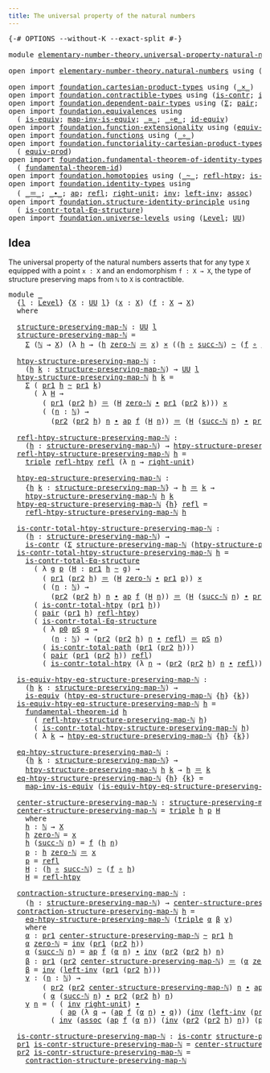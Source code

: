 ```yaml
---
title: The universal property of the natural numbers
---
```


<pre class="Agda"><a id="71" class="Symbol">{-#</a> <a id="75" class="Keyword">OPTIONS</a> <a id="83" class="Pragma">--without-K</a> <a id="95" class="Pragma">--exact-split</a> <a id="109" class="Symbol">#-}</a>

<a id="114" class="Keyword">module</a> <a id="121" href="elementary-number-theory.universal-property-natural-numbers.html" class="Module">elementary-number-theory.universal-property-natural-numbers</a> <a id="181" class="Keyword">where</a>

<a id="188" class="Keyword">open</a> <a id="193" class="Keyword">import</a> <a id="200" href="elementary-number-theory.natural-numbers.html" class="Module">elementary-number-theory.natural-numbers</a> <a id="241" class="Keyword">using</a> <a id="247" class="Symbol">(</a><a id="248" href="elementary-number-theory.natural-numbers.html#1530" class="Datatype">ℕ</a><a id="249" class="Symbol">;</a> <a id="251" href="elementary-number-theory.natural-numbers.html#1551" class="InductiveConstructor">zero-ℕ</a><a id="257" class="Symbol">;</a> <a id="259" href="elementary-number-theory.natural-numbers.html#1564" class="InductiveConstructor">succ-ℕ</a><a id="265" class="Symbol">)</a>

<a id="268" class="Keyword">open</a> <a id="273" class="Keyword">import</a> <a id="280" href="foundation.cartesian-product-types.html" class="Module">foundation.cartesian-product-types</a> <a id="315" class="Keyword">using</a> <a id="321" class="Symbol">(</a><a id="322" href="foundation-core.cartesian-product-types.html#590" class="Function Operator">_×_</a><a id="325" class="Symbol">)</a>
<a id="327" class="Keyword">open</a> <a id="332" class="Keyword">import</a> <a id="339" href="foundation.contractible-types.html" class="Module">foundation.contractible-types</a> <a id="369" class="Keyword">using</a> <a id="375" class="Symbol">(</a><a id="376" href="foundation-core.contractible-types.html#1006" class="Function">is-contr</a><a id="384" class="Symbol">;</a> <a id="386" href="foundation-core.contractible-types.html#2046" class="Function">is-contr-total-path</a><a id="405" class="Symbol">)</a>
<a id="407" class="Keyword">open</a> <a id="412" class="Keyword">import</a> <a id="419" href="foundation.dependent-pair-types.html" class="Module">foundation.dependent-pair-types</a> <a id="451" class="Keyword">using</a> <a id="457" class="Symbol">(</a><a id="458" href="foundation-core.dependent-pair-types.html#515" class="Record">Σ</a><a id="459" class="Symbol">;</a> <a id="461" href="foundation-core.dependent-pair-types.html#588" class="InductiveConstructor">pair</a><a id="465" class="Symbol">;</a> <a id="467" href="foundation-core.dependent-pair-types.html#605" class="Field">pr1</a><a id="470" class="Symbol">;</a> <a id="472" href="foundation-core.dependent-pair-types.html#617" class="Field">pr2</a><a id="475" class="Symbol">;</a> <a id="477" href="foundation-core.dependent-pair-types.html#1077" class="Function">triple</a><a id="483" class="Symbol">)</a>
<a id="485" class="Keyword">open</a> <a id="490" class="Keyword">import</a> <a id="497" href="foundation.equivalences.html" class="Module">foundation.equivalences</a> <a id="521" class="Keyword">using</a>
  <a id="529" class="Symbol">(</a> <a id="531" href="foundation-core.equivalences.html#1556" class="Function">is-equiv</a><a id="539" class="Symbol">;</a> <a id="541" href="foundation-core.equivalences.html#4187" class="Function">map-inv-is-equiv</a><a id="557" class="Symbol">;</a> <a id="559" href="foundation-core.equivalences.html#1621" class="Function Operator">_≃_</a><a id="562" class="Symbol">;</a> <a id="564" href="foundation-core.equivalences.html#7869" class="Function Operator">_∘e_</a><a id="568" class="Symbol">;</a> <a id="570" href="foundation-core.equivalences.html#2494" class="Function">id-equiv</a><a id="578" class="Symbol">)</a>
<a id="580" class="Keyword">open</a> <a id="585" class="Keyword">import</a> <a id="592" href="foundation.function-extensionality.html" class="Module">foundation.function-extensionality</a> <a id="627" class="Keyword">using</a> <a id="633" class="Symbol">(</a><a id="634" href="foundation-core.function-extensionality.html#1301" class="Function">equiv-funext</a><a id="646" class="Symbol">)</a>
<a id="648" class="Keyword">open</a> <a id="653" class="Keyword">import</a> <a id="660" href="foundation.functions.html" class="Module">foundation.functions</a> <a id="681" class="Keyword">using</a> <a id="687" class="Symbol">(</a><a id="688" href="foundation-core.functions.html#420" class="Function Operator">_∘_</a><a id="691" class="Symbol">)</a>
<a id="693" class="Keyword">open</a> <a id="698" class="Keyword">import</a> <a id="705" href="foundation.functoriality-cartesian-product-types.html" class="Module">foundation.functoriality-cartesian-product-types</a> <a id="754" class="Keyword">using</a>
  <a id="762" class="Symbol">(</a> <a id="764" href="foundation.functoriality-cartesian-product-types.html#3179" class="Function">equiv-prod</a><a id="774" class="Symbol">)</a>
<a id="776" class="Keyword">open</a> <a id="781" class="Keyword">import</a> <a id="788" href="foundation.fundamental-theorem-of-identity-types.html" class="Module">foundation.fundamental-theorem-of-identity-types</a> <a id="837" class="Keyword">using</a>
  <a id="845" class="Symbol">(</a> <a id="847" href="foundation-core.fundamental-theorem-of-identity-types.html#1904" class="Function">fundamental-theorem-id</a><a id="869" class="Symbol">)</a>
<a id="871" class="Keyword">open</a> <a id="876" class="Keyword">import</a> <a id="883" href="foundation.homotopies.html" class="Module">foundation.homotopies</a> <a id="905" class="Keyword">using</a> <a id="911" class="Symbol">(</a><a id="912" href="foundation-core.homotopies.html#627" class="Function Operator">_~_</a><a id="915" class="Symbol">;</a> <a id="917" href="foundation-core.homotopies.html#741" class="Function">refl-htpy</a><a id="926" class="Symbol">;</a> <a id="928" href="foundation.homotopies.html#3155" class="Function">is-contr-total-htpy</a><a id="947" class="Symbol">)</a>
<a id="949" class="Keyword">open</a> <a id="954" class="Keyword">import</a> <a id="961" href="foundation.identity-types.html" class="Module">foundation.identity-types</a> <a id="987" class="Keyword">using</a>
  <a id="995" class="Symbol">(</a> <a id="997" href="foundation-core.identity-types.html#1865" class="Function Operator">_＝_</a><a id="1000" class="Symbol">;</a> <a id="1002" href="foundation-core.identity-types.html#2425" class="Function Operator">_∙_</a><a id="1005" class="Symbol">;</a> <a id="1007" href="foundation-core.identity-types.html#4003" class="Function">ap</a><a id="1009" class="Symbol">;</a> <a id="1011" href="foundation-core.identity-types.html#1820" class="InductiveConstructor">refl</a><a id="1015" class="Symbol">;</a> <a id="1017" href="foundation-core.identity-types.html#3074" class="Function">right-unit</a><a id="1027" class="Symbol">;</a> <a id="1029" href="foundation-core.identity-types.html#2729" class="Function">inv</a><a id="1032" class="Symbol">;</a> <a id="1034" href="foundation-core.identity-types.html#3162" class="Function">left-inv</a><a id="1042" class="Symbol">;</a> <a id="1044" href="foundation-core.identity-types.html#2874" class="Function">assoc</a><a id="1049" class="Symbol">)</a>
<a id="1051" class="Keyword">open</a> <a id="1056" class="Keyword">import</a> <a id="1063" href="foundation.structure-identity-principle.html" class="Module">foundation.structure-identity-principle</a> <a id="1103" class="Keyword">using</a>
  <a id="1111" class="Symbol">(</a> <a id="1113" href="foundation.structure-identity-principle.html#1355" class="Function">is-contr-total-Eq-structure</a><a id="1140" class="Symbol">)</a>
<a id="1142" class="Keyword">open</a> <a id="1147" class="Keyword">import</a> <a id="1154" href="foundation.universe-levels.html" class="Module">foundation.universe-levels</a> <a id="1181" class="Keyword">using</a> <a id="1187" class="Symbol">(</a><a id="1188" href="Agda.Primitive.html#597" class="Postulate">Level</a><a id="1193" class="Symbol">;</a> <a id="1195" href="foundation-core.universe-levels.html#235" class="Primitive">UU</a><a id="1197" class="Symbol">)</a>
</pre>
## Idea

The universal property of the natural numbers asserts that for any type `X` equipped with a point `x : X` and an endomorphism `f : X → X`, the type of structure preserving maps from `ℕ` to `X` is contractible.

<pre class="Agda"><a id="1432" class="Keyword">module</a> <a id="1439" href="elementary-number-theory.universal-property-natural-numbers.html#1439" class="Module">_</a>
  <a id="1443" class="Symbol">{</a><a id="1444" href="elementary-number-theory.universal-property-natural-numbers.html#1444" class="Bound">l</a> <a id="1446" class="Symbol">:</a> <a id="1448" href="Agda.Primitive.html#597" class="Postulate">Level</a><a id="1453" class="Symbol">}</a> <a id="1455" class="Symbol">{</a><a id="1456" href="elementary-number-theory.universal-property-natural-numbers.html#1456" class="Bound">X</a> <a id="1458" class="Symbol">:</a> <a id="1460" href="foundation-core.universe-levels.html#235" class="Primitive">UU</a> <a id="1463" href="elementary-number-theory.universal-property-natural-numbers.html#1444" class="Bound">l</a><a id="1464" class="Symbol">}</a> <a id="1466" class="Symbol">(</a><a id="1467" href="elementary-number-theory.universal-property-natural-numbers.html#1467" class="Bound">x</a> <a id="1469" class="Symbol">:</a> <a id="1471" href="elementary-number-theory.universal-property-natural-numbers.html#1456" class="Bound">X</a><a id="1472" class="Symbol">)</a> <a id="1474" class="Symbol">(</a><a id="1475" href="elementary-number-theory.universal-property-natural-numbers.html#1475" class="Bound">f</a> <a id="1477" class="Symbol">:</a> <a id="1479" href="elementary-number-theory.universal-property-natural-numbers.html#1456" class="Bound">X</a> <a id="1481" class="Symbol">→</a> <a id="1483" href="elementary-number-theory.universal-property-natural-numbers.html#1456" class="Bound">X</a><a id="1484" class="Symbol">)</a>
  <a id="1488" class="Keyword">where</a>

  <a id="1497" href="elementary-number-theory.universal-property-natural-numbers.html#1497" class="Function">structure-preserving-map-ℕ</a> <a id="1524" class="Symbol">:</a> <a id="1526" href="foundation-core.universe-levels.html#235" class="Primitive">UU</a> <a id="1529" href="elementary-number-theory.universal-property-natural-numbers.html#1444" class="Bound">l</a>
  <a id="1533" href="elementary-number-theory.universal-property-natural-numbers.html#1497" class="Function">structure-preserving-map-ℕ</a> <a id="1560" class="Symbol">=</a>
    <a id="1566" href="foundation-core.dependent-pair-types.html#515" class="Record">Σ</a> <a id="1568" class="Symbol">(</a><a id="1569" href="elementary-number-theory.natural-numbers.html#1530" class="Datatype">ℕ</a> <a id="1571" class="Symbol">→</a> <a id="1573" href="elementary-number-theory.universal-property-natural-numbers.html#1456" class="Bound">X</a><a id="1574" class="Symbol">)</a> <a id="1576" class="Symbol">(λ</a> <a id="1579" href="elementary-number-theory.universal-property-natural-numbers.html#1579" class="Bound">h</a> <a id="1581" class="Symbol">→</a> <a id="1583" class="Symbol">(</a><a id="1584" href="elementary-number-theory.universal-property-natural-numbers.html#1579" class="Bound">h</a> <a id="1586" href="elementary-number-theory.natural-numbers.html#1551" class="InductiveConstructor">zero-ℕ</a> <a id="1593" href="foundation-core.identity-types.html#1865" class="Function Operator">＝</a> <a id="1595" href="elementary-number-theory.universal-property-natural-numbers.html#1467" class="Bound">x</a><a id="1596" class="Symbol">)</a> <a id="1598" href="foundation-core.cartesian-product-types.html#590" class="Function Operator">×</a> <a id="1600" class="Symbol">((</a><a id="1602" href="elementary-number-theory.universal-property-natural-numbers.html#1579" class="Bound">h</a> <a id="1604" href="foundation-core.functions.html#420" class="Function Operator">∘</a> <a id="1606" href="elementary-number-theory.natural-numbers.html#1564" class="InductiveConstructor">succ-ℕ</a><a id="1612" class="Symbol">)</a> <a id="1614" href="foundation-core.homotopies.html#627" class="Function Operator">~</a> <a id="1616" class="Symbol">(</a><a id="1617" href="elementary-number-theory.universal-property-natural-numbers.html#1475" class="Bound">f</a> <a id="1619" href="foundation-core.functions.html#420" class="Function Operator">∘</a> <a id="1621" href="elementary-number-theory.universal-property-natural-numbers.html#1579" class="Bound">h</a><a id="1622" class="Symbol">)))</a>

  <a id="1629" href="elementary-number-theory.universal-property-natural-numbers.html#1629" class="Function">htpy-structure-preserving-map-ℕ</a> <a id="1661" class="Symbol">:</a>
    <a id="1667" class="Symbol">(</a><a id="1668" href="elementary-number-theory.universal-property-natural-numbers.html#1668" class="Bound">h</a> <a id="1670" href="elementary-number-theory.universal-property-natural-numbers.html#1670" class="Bound">k</a> <a id="1672" class="Symbol">:</a> <a id="1674" href="elementary-number-theory.universal-property-natural-numbers.html#1497" class="Function">structure-preserving-map-ℕ</a><a id="1700" class="Symbol">)</a> <a id="1702" class="Symbol">→</a> <a id="1704" href="foundation-core.universe-levels.html#235" class="Primitive">UU</a> <a id="1707" href="elementary-number-theory.universal-property-natural-numbers.html#1444" class="Bound">l</a>
  <a id="1711" href="elementary-number-theory.universal-property-natural-numbers.html#1629" class="Function">htpy-structure-preserving-map-ℕ</a> <a id="1743" href="elementary-number-theory.universal-property-natural-numbers.html#1743" class="Bound">h</a> <a id="1745" href="elementary-number-theory.universal-property-natural-numbers.html#1745" class="Bound">k</a> <a id="1747" class="Symbol">=</a>
    <a id="1753" href="foundation-core.dependent-pair-types.html#515" class="Record">Σ</a> <a id="1755" class="Symbol">(</a> <a id="1757" href="foundation-core.dependent-pair-types.html#605" class="Field">pr1</a> <a id="1761" href="elementary-number-theory.universal-property-natural-numbers.html#1743" class="Bound">h</a> <a id="1763" href="foundation-core.homotopies.html#627" class="Function Operator">~</a> <a id="1765" href="foundation-core.dependent-pair-types.html#605" class="Field">pr1</a> <a id="1769" href="elementary-number-theory.universal-property-natural-numbers.html#1745" class="Bound">k</a><a id="1770" class="Symbol">)</a>
      <a id="1778" class="Symbol">(</a> <a id="1780" class="Symbol">λ</a> <a id="1782" href="elementary-number-theory.universal-property-natural-numbers.html#1782" class="Bound">H</a> <a id="1784" class="Symbol">→</a>
        <a id="1794" class="Symbol">(</a> <a id="1796" href="foundation-core.dependent-pair-types.html#605" class="Field">pr1</a> <a id="1800" class="Symbol">(</a><a id="1801" href="foundation-core.dependent-pair-types.html#617" class="Field">pr2</a> <a id="1805" href="elementary-number-theory.universal-property-natural-numbers.html#1743" class="Bound">h</a><a id="1806" class="Symbol">)</a> <a id="1808" href="foundation-core.identity-types.html#1865" class="Function Operator">＝</a> <a id="1810" class="Symbol">(</a><a id="1811" href="elementary-number-theory.universal-property-natural-numbers.html#1782" class="Bound">H</a> <a id="1813" href="elementary-number-theory.natural-numbers.html#1551" class="InductiveConstructor">zero-ℕ</a> <a id="1820" href="foundation-core.identity-types.html#2425" class="Function Operator">∙</a> <a id="1822" href="foundation-core.dependent-pair-types.html#605" class="Field">pr1</a> <a id="1826" class="Symbol">(</a><a id="1827" href="foundation-core.dependent-pair-types.html#617" class="Field">pr2</a> <a id="1831" href="elementary-number-theory.universal-property-natural-numbers.html#1745" class="Bound">k</a><a id="1832" class="Symbol">)))</a> <a id="1836" href="foundation-core.cartesian-product-types.html#590" class="Function Operator">×</a>
        <a id="1846" class="Symbol">(</a> <a id="1848" class="Symbol">(</a><a id="1849" href="elementary-number-theory.universal-property-natural-numbers.html#1849" class="Bound">n</a> <a id="1851" class="Symbol">:</a> <a id="1853" href="elementary-number-theory.natural-numbers.html#1530" class="Datatype">ℕ</a><a id="1854" class="Symbol">)</a> <a id="1856" class="Symbol">→</a>
          <a id="1868" class="Symbol">(</a><a id="1869" href="foundation-core.dependent-pair-types.html#617" class="Field">pr2</a> <a id="1873" class="Symbol">(</a><a id="1874" href="foundation-core.dependent-pair-types.html#617" class="Field">pr2</a> <a id="1878" href="elementary-number-theory.universal-property-natural-numbers.html#1743" class="Bound">h</a><a id="1879" class="Symbol">)</a> <a id="1881" href="elementary-number-theory.universal-property-natural-numbers.html#1849" class="Bound">n</a> <a id="1883" href="foundation-core.identity-types.html#2425" class="Function Operator">∙</a> <a id="1885" href="foundation-core.identity-types.html#4003" class="Function">ap</a> <a id="1888" href="elementary-number-theory.universal-property-natural-numbers.html#1475" class="Bound">f</a> <a id="1890" class="Symbol">(</a><a id="1891" href="elementary-number-theory.universal-property-natural-numbers.html#1782" class="Bound">H</a> <a id="1893" href="elementary-number-theory.universal-property-natural-numbers.html#1849" class="Bound">n</a><a id="1894" class="Symbol">))</a> <a id="1897" href="foundation-core.identity-types.html#1865" class="Function Operator">＝</a> <a id="1899" class="Symbol">(</a><a id="1900" href="elementary-number-theory.universal-property-natural-numbers.html#1782" class="Bound">H</a> <a id="1902" class="Symbol">(</a><a id="1903" href="elementary-number-theory.natural-numbers.html#1564" class="InductiveConstructor">succ-ℕ</a> <a id="1910" href="elementary-number-theory.universal-property-natural-numbers.html#1849" class="Bound">n</a><a id="1911" class="Symbol">)</a> <a id="1913" href="foundation-core.identity-types.html#2425" class="Function Operator">∙</a> <a id="1915" href="foundation-core.dependent-pair-types.html#617" class="Field">pr2</a> <a id="1919" class="Symbol">(</a><a id="1920" href="foundation-core.dependent-pair-types.html#617" class="Field">pr2</a> <a id="1924" href="elementary-number-theory.universal-property-natural-numbers.html#1745" class="Bound">k</a><a id="1925" class="Symbol">)</a> <a id="1927" href="elementary-number-theory.universal-property-natural-numbers.html#1849" class="Bound">n</a><a id="1928" class="Symbol">)))</a>

  <a id="1935" href="elementary-number-theory.universal-property-natural-numbers.html#1935" class="Function">refl-htpy-structure-preserving-map-ℕ</a> <a id="1972" class="Symbol">:</a>
    <a id="1978" class="Symbol">(</a><a id="1979" href="elementary-number-theory.universal-property-natural-numbers.html#1979" class="Bound">h</a> <a id="1981" class="Symbol">:</a> <a id="1983" href="elementary-number-theory.universal-property-natural-numbers.html#1497" class="Function">structure-preserving-map-ℕ</a><a id="2009" class="Symbol">)</a> <a id="2011" class="Symbol">→</a> <a id="2013" href="elementary-number-theory.universal-property-natural-numbers.html#1629" class="Function">htpy-structure-preserving-map-ℕ</a> <a id="2045" href="elementary-number-theory.universal-property-natural-numbers.html#1979" class="Bound">h</a> <a id="2047" href="elementary-number-theory.universal-property-natural-numbers.html#1979" class="Bound">h</a>
  <a id="2051" href="elementary-number-theory.universal-property-natural-numbers.html#1935" class="Function">refl-htpy-structure-preserving-map-ℕ</a> <a id="2088" href="elementary-number-theory.universal-property-natural-numbers.html#2088" class="Bound">h</a> <a id="2090" class="Symbol">=</a>
    <a id="2096" href="foundation-core.dependent-pair-types.html#1077" class="Function">triple</a> <a id="2103" href="foundation-core.homotopies.html#741" class="Function">refl-htpy</a> <a id="2113" href="foundation-core.identity-types.html#1820" class="InductiveConstructor">refl</a> <a id="2118" class="Symbol">(λ</a> <a id="2121" href="elementary-number-theory.universal-property-natural-numbers.html#2121" class="Bound">n</a> <a id="2123" class="Symbol">→</a> <a id="2125" href="foundation-core.identity-types.html#3074" class="Function">right-unit</a><a id="2135" class="Symbol">)</a>

  <a id="2140" href="elementary-number-theory.universal-property-natural-numbers.html#2140" class="Function">htpy-eq-structure-preserving-map-ℕ</a> <a id="2175" class="Symbol">:</a>
    <a id="2181" class="Symbol">{</a><a id="2182" href="elementary-number-theory.universal-property-natural-numbers.html#2182" class="Bound">h</a> <a id="2184" href="elementary-number-theory.universal-property-natural-numbers.html#2184" class="Bound">k</a> <a id="2186" class="Symbol">:</a> <a id="2188" href="elementary-number-theory.universal-property-natural-numbers.html#1497" class="Function">structure-preserving-map-ℕ</a><a id="2214" class="Symbol">}</a> <a id="2216" class="Symbol">→</a> <a id="2218" href="elementary-number-theory.universal-property-natural-numbers.html#2182" class="Bound">h</a> <a id="2220" href="foundation-core.identity-types.html#1865" class="Function Operator">＝</a> <a id="2222" href="elementary-number-theory.universal-property-natural-numbers.html#2184" class="Bound">k</a> <a id="2224" class="Symbol">→</a>
    <a id="2230" href="elementary-number-theory.universal-property-natural-numbers.html#1629" class="Function">htpy-structure-preserving-map-ℕ</a> <a id="2262" href="elementary-number-theory.universal-property-natural-numbers.html#2182" class="Bound">h</a> <a id="2264" href="elementary-number-theory.universal-property-natural-numbers.html#2184" class="Bound">k</a>
  <a id="2268" href="elementary-number-theory.universal-property-natural-numbers.html#2140" class="Function">htpy-eq-structure-preserving-map-ℕ</a> <a id="2303" class="Symbol">{</a><a id="2304" href="elementary-number-theory.universal-property-natural-numbers.html#2304" class="Bound">h</a><a id="2305" class="Symbol">}</a> <a id="2307" href="foundation-core.identity-types.html#1820" class="InductiveConstructor">refl</a> <a id="2312" class="Symbol">=</a>
    <a id="2318" href="elementary-number-theory.universal-property-natural-numbers.html#1935" class="Function">refl-htpy-structure-preserving-map-ℕ</a> <a id="2355" href="elementary-number-theory.universal-property-natural-numbers.html#2304" class="Bound">h</a>

  <a id="2360" href="elementary-number-theory.universal-property-natural-numbers.html#2360" class="Function">is-contr-total-htpy-structure-preserving-map-ℕ</a> <a id="2407" class="Symbol">:</a>
    <a id="2413" class="Symbol">(</a><a id="2414" href="elementary-number-theory.universal-property-natural-numbers.html#2414" class="Bound">h</a> <a id="2416" class="Symbol">:</a> <a id="2418" href="elementary-number-theory.universal-property-natural-numbers.html#1497" class="Function">structure-preserving-map-ℕ</a><a id="2444" class="Symbol">)</a> <a id="2446" class="Symbol">→</a>
    <a id="2452" href="foundation-core.contractible-types.html#1006" class="Function">is-contr</a> <a id="2461" class="Symbol">(</a><a id="2462" href="foundation-core.dependent-pair-types.html#515" class="Record">Σ</a> <a id="2464" href="elementary-number-theory.universal-property-natural-numbers.html#1497" class="Function">structure-preserving-map-ℕ</a> <a id="2491" class="Symbol">(</a><a id="2492" href="elementary-number-theory.universal-property-natural-numbers.html#1629" class="Function">htpy-structure-preserving-map-ℕ</a> <a id="2524" href="elementary-number-theory.universal-property-natural-numbers.html#2414" class="Bound">h</a><a id="2525" class="Symbol">))</a>
  <a id="2530" href="elementary-number-theory.universal-property-natural-numbers.html#2360" class="Function">is-contr-total-htpy-structure-preserving-map-ℕ</a> <a id="2577" href="elementary-number-theory.universal-property-natural-numbers.html#2577" class="Bound">h</a> <a id="2579" class="Symbol">=</a>
    <a id="2585" href="foundation.structure-identity-principle.html#1355" class="Function">is-contr-total-Eq-structure</a>
      <a id="2619" class="Symbol">(</a> <a id="2621" class="Symbol">λ</a> <a id="2623" href="elementary-number-theory.universal-property-natural-numbers.html#2623" class="Bound">g</a> <a id="2625" href="elementary-number-theory.universal-property-natural-numbers.html#2625" class="Bound">p</a> <a id="2627" class="Symbol">(</a><a id="2628" href="elementary-number-theory.universal-property-natural-numbers.html#2628" class="Bound">H</a> <a id="2630" class="Symbol">:</a> <a id="2632" href="foundation-core.dependent-pair-types.html#605" class="Field">pr1</a> <a id="2636" href="elementary-number-theory.universal-property-natural-numbers.html#2577" class="Bound">h</a> <a id="2638" href="foundation-core.homotopies.html#627" class="Function Operator">~</a> <a id="2640" href="elementary-number-theory.universal-property-natural-numbers.html#2623" class="Bound">g</a><a id="2641" class="Symbol">)</a> <a id="2643" class="Symbol">→</a>
        <a id="2653" class="Symbol">(</a> <a id="2655" href="foundation-core.dependent-pair-types.html#605" class="Field">pr1</a> <a id="2659" class="Symbol">(</a><a id="2660" href="foundation-core.dependent-pair-types.html#617" class="Field">pr2</a> <a id="2664" href="elementary-number-theory.universal-property-natural-numbers.html#2577" class="Bound">h</a><a id="2665" class="Symbol">)</a> <a id="2667" href="foundation-core.identity-types.html#1865" class="Function Operator">＝</a> <a id="2669" class="Symbol">(</a><a id="2670" href="elementary-number-theory.universal-property-natural-numbers.html#2628" class="Bound">H</a> <a id="2672" href="elementary-number-theory.natural-numbers.html#1551" class="InductiveConstructor">zero-ℕ</a> <a id="2679" href="foundation-core.identity-types.html#2425" class="Function Operator">∙</a> <a id="2681" href="foundation-core.dependent-pair-types.html#605" class="Field">pr1</a> <a id="2685" href="elementary-number-theory.universal-property-natural-numbers.html#2625" class="Bound">p</a><a id="2686" class="Symbol">))</a> <a id="2689" href="foundation-core.cartesian-product-types.html#590" class="Function Operator">×</a>
        <a id="2699" class="Symbol">(</a> <a id="2701" class="Symbol">(</a><a id="2702" href="elementary-number-theory.universal-property-natural-numbers.html#2702" class="Bound">n</a> <a id="2704" class="Symbol">:</a> <a id="2706" href="elementary-number-theory.natural-numbers.html#1530" class="Datatype">ℕ</a><a id="2707" class="Symbol">)</a> <a id="2709" class="Symbol">→</a>
          <a id="2721" class="Symbol">(</a><a id="2722" href="foundation-core.dependent-pair-types.html#617" class="Field">pr2</a> <a id="2726" class="Symbol">(</a><a id="2727" href="foundation-core.dependent-pair-types.html#617" class="Field">pr2</a> <a id="2731" href="elementary-number-theory.universal-property-natural-numbers.html#2577" class="Bound">h</a><a id="2732" class="Symbol">)</a> <a id="2734" href="elementary-number-theory.universal-property-natural-numbers.html#2702" class="Bound">n</a> <a id="2736" href="foundation-core.identity-types.html#2425" class="Function Operator">∙</a> <a id="2738" href="foundation-core.identity-types.html#4003" class="Function">ap</a> <a id="2741" href="elementary-number-theory.universal-property-natural-numbers.html#1475" class="Bound">f</a> <a id="2743" class="Symbol">(</a><a id="2744" href="elementary-number-theory.universal-property-natural-numbers.html#2628" class="Bound">H</a> <a id="2746" href="elementary-number-theory.universal-property-natural-numbers.html#2702" class="Bound">n</a><a id="2747" class="Symbol">))</a> <a id="2750" href="foundation-core.identity-types.html#1865" class="Function Operator">＝</a> <a id="2752" class="Symbol">(</a><a id="2753" href="elementary-number-theory.universal-property-natural-numbers.html#2628" class="Bound">H</a> <a id="2755" class="Symbol">(</a><a id="2756" href="elementary-number-theory.natural-numbers.html#1564" class="InductiveConstructor">succ-ℕ</a> <a id="2763" href="elementary-number-theory.universal-property-natural-numbers.html#2702" class="Bound">n</a><a id="2764" class="Symbol">)</a> <a id="2766" href="foundation-core.identity-types.html#2425" class="Function Operator">∙</a> <a id="2768" href="foundation-core.dependent-pair-types.html#617" class="Field">pr2</a> <a id="2772" href="elementary-number-theory.universal-property-natural-numbers.html#2625" class="Bound">p</a> <a id="2774" href="elementary-number-theory.universal-property-natural-numbers.html#2702" class="Bound">n</a><a id="2775" class="Symbol">)))</a>
      <a id="2785" class="Symbol">(</a> <a id="2787" href="foundation.homotopies.html#3155" class="Function">is-contr-total-htpy</a> <a id="2807" class="Symbol">(</a><a id="2808" href="foundation-core.dependent-pair-types.html#605" class="Field">pr1</a> <a id="2812" href="elementary-number-theory.universal-property-natural-numbers.html#2577" class="Bound">h</a><a id="2813" class="Symbol">))</a>
      <a id="2822" class="Symbol">(</a> <a id="2824" href="foundation-core.dependent-pair-types.html#588" class="InductiveConstructor">pair</a> <a id="2829" class="Symbol">(</a><a id="2830" href="foundation-core.dependent-pair-types.html#605" class="Field">pr1</a> <a id="2834" href="elementary-number-theory.universal-property-natural-numbers.html#2577" class="Bound">h</a><a id="2835" class="Symbol">)</a> <a id="2837" href="foundation-core.homotopies.html#741" class="Function">refl-htpy</a><a id="2846" class="Symbol">)</a>
      <a id="2854" class="Symbol">(</a> <a id="2856" href="foundation.structure-identity-principle.html#1355" class="Function">is-contr-total-Eq-structure</a>
        <a id="2892" class="Symbol">(</a> <a id="2894" class="Symbol">λ</a> <a id="2896" href="elementary-number-theory.universal-property-natural-numbers.html#2896" class="Bound">p0</a> <a id="2899" href="elementary-number-theory.universal-property-natural-numbers.html#2899" class="Bound">pS</a> <a id="2902" href="elementary-number-theory.universal-property-natural-numbers.html#2902" class="Bound">q</a> <a id="2904" class="Symbol">→</a>
          <a id="2916" class="Symbol">(</a><a id="2917" href="elementary-number-theory.universal-property-natural-numbers.html#2917" class="Bound">n</a> <a id="2919" class="Symbol">:</a> <a id="2921" href="elementary-number-theory.natural-numbers.html#1530" class="Datatype">ℕ</a><a id="2922" class="Symbol">)</a> <a id="2924" class="Symbol">→</a> <a id="2926" class="Symbol">(</a><a id="2927" href="foundation-core.dependent-pair-types.html#617" class="Field">pr2</a> <a id="2931" class="Symbol">(</a><a id="2932" href="foundation-core.dependent-pair-types.html#617" class="Field">pr2</a> <a id="2936" href="elementary-number-theory.universal-property-natural-numbers.html#2577" class="Bound">h</a><a id="2937" class="Symbol">)</a> <a id="2939" href="elementary-number-theory.universal-property-natural-numbers.html#2917" class="Bound">n</a> <a id="2941" href="foundation-core.identity-types.html#2425" class="Function Operator">∙</a> <a id="2943" href="foundation-core.identity-types.html#1820" class="InductiveConstructor">refl</a><a id="2947" class="Symbol">)</a> <a id="2949" href="foundation-core.identity-types.html#1865" class="Function Operator">＝</a> <a id="2951" href="elementary-number-theory.universal-property-natural-numbers.html#2899" class="Bound">pS</a> <a id="2954" href="elementary-number-theory.universal-property-natural-numbers.html#2917" class="Bound">n</a><a id="2955" class="Symbol">)</a>
        <a id="2965" class="Symbol">(</a> <a id="2967" href="foundation-core.contractible-types.html#2046" class="Function">is-contr-total-path</a> <a id="2987" class="Symbol">(</a><a id="2988" href="foundation-core.dependent-pair-types.html#605" class="Field">pr1</a> <a id="2992" class="Symbol">(</a><a id="2993" href="foundation-core.dependent-pair-types.html#617" class="Field">pr2</a> <a id="2997" href="elementary-number-theory.universal-property-natural-numbers.html#2577" class="Bound">h</a><a id="2998" class="Symbol">)))</a>
        <a id="3010" class="Symbol">(</a> <a id="3012" href="foundation-core.dependent-pair-types.html#588" class="InductiveConstructor">pair</a> <a id="3017" class="Symbol">(</a><a id="3018" href="foundation-core.dependent-pair-types.html#605" class="Field">pr1</a> <a id="3022" class="Symbol">(</a><a id="3023" href="foundation-core.dependent-pair-types.html#617" class="Field">pr2</a> <a id="3027" href="elementary-number-theory.universal-property-natural-numbers.html#2577" class="Bound">h</a><a id="3028" class="Symbol">))</a> <a id="3031" href="foundation-core.identity-types.html#1820" class="InductiveConstructor">refl</a><a id="3035" class="Symbol">)</a>
        <a id="3045" class="Symbol">(</a> <a id="3047" href="foundation.homotopies.html#3155" class="Function">is-contr-total-htpy</a> <a id="3067" class="Symbol">(λ</a> <a id="3070" href="elementary-number-theory.universal-property-natural-numbers.html#3070" class="Bound">n</a> <a id="3072" class="Symbol">→</a> <a id="3074" class="Symbol">(</a><a id="3075" href="foundation-core.dependent-pair-types.html#617" class="Field">pr2</a> <a id="3079" class="Symbol">(</a><a id="3080" href="foundation-core.dependent-pair-types.html#617" class="Field">pr2</a> <a id="3084" href="elementary-number-theory.universal-property-natural-numbers.html#2577" class="Bound">h</a><a id="3085" class="Symbol">)</a> <a id="3087" href="elementary-number-theory.universal-property-natural-numbers.html#3070" class="Bound">n</a> <a id="3089" href="foundation-core.identity-types.html#2425" class="Function Operator">∙</a> <a id="3091" href="foundation-core.identity-types.html#1820" class="InductiveConstructor">refl</a><a id="3095" class="Symbol">))))</a>

  <a id="3103" href="elementary-number-theory.universal-property-natural-numbers.html#3103" class="Function">is-equiv-htpy-eq-structure-preserving-map-ℕ</a> <a id="3147" class="Symbol">:</a>
    <a id="3153" class="Symbol">(</a><a id="3154" href="elementary-number-theory.universal-property-natural-numbers.html#3154" class="Bound">h</a> <a id="3156" href="elementary-number-theory.universal-property-natural-numbers.html#3156" class="Bound">k</a> <a id="3158" class="Symbol">:</a> <a id="3160" href="elementary-number-theory.universal-property-natural-numbers.html#1497" class="Function">structure-preserving-map-ℕ</a><a id="3186" class="Symbol">)</a> <a id="3188" class="Symbol">→</a>
    <a id="3194" href="foundation-core.equivalences.html#1556" class="Function">is-equiv</a> <a id="3203" class="Symbol">(</a><a id="3204" href="elementary-number-theory.universal-property-natural-numbers.html#2140" class="Function">htpy-eq-structure-preserving-map-ℕ</a> <a id="3239" class="Symbol">{</a><a id="3240" href="elementary-number-theory.universal-property-natural-numbers.html#3154" class="Bound">h</a><a id="3241" class="Symbol">}</a> <a id="3243" class="Symbol">{</a><a id="3244" href="elementary-number-theory.universal-property-natural-numbers.html#3156" class="Bound">k</a><a id="3245" class="Symbol">})</a>
  <a id="3250" href="elementary-number-theory.universal-property-natural-numbers.html#3103" class="Function">is-equiv-htpy-eq-structure-preserving-map-ℕ</a> <a id="3294" href="elementary-number-theory.universal-property-natural-numbers.html#3294" class="Bound">h</a> <a id="3296" class="Symbol">=</a>
    <a id="3302" href="foundation-core.fundamental-theorem-of-identity-types.html#1904" class="Function">fundamental-theorem-id</a> <a id="3325" href="elementary-number-theory.universal-property-natural-numbers.html#3294" class="Bound">h</a>
      <a id="3333" class="Symbol">(</a> <a id="3335" href="elementary-number-theory.universal-property-natural-numbers.html#1935" class="Function">refl-htpy-structure-preserving-map-ℕ</a> <a id="3372" href="elementary-number-theory.universal-property-natural-numbers.html#3294" class="Bound">h</a><a id="3373" class="Symbol">)</a>
      <a id="3381" class="Symbol">(</a> <a id="3383" href="elementary-number-theory.universal-property-natural-numbers.html#2360" class="Function">is-contr-total-htpy-structure-preserving-map-ℕ</a> <a id="3430" href="elementary-number-theory.universal-property-natural-numbers.html#3294" class="Bound">h</a><a id="3431" class="Symbol">)</a>
      <a id="3439" class="Symbol">(</a> <a id="3441" class="Symbol">λ</a> <a id="3443" href="elementary-number-theory.universal-property-natural-numbers.html#3443" class="Bound">k</a> <a id="3445" class="Symbol">→</a> <a id="3447" href="elementary-number-theory.universal-property-natural-numbers.html#2140" class="Function">htpy-eq-structure-preserving-map-ℕ</a> <a id="3482" class="Symbol">{</a><a id="3483" href="elementary-number-theory.universal-property-natural-numbers.html#3294" class="Bound">h</a><a id="3484" class="Symbol">}</a> <a id="3486" class="Symbol">{</a><a id="3487" href="elementary-number-theory.universal-property-natural-numbers.html#3443" class="Bound">k</a><a id="3488" class="Symbol">})</a>

  <a id="3494" href="elementary-number-theory.universal-property-natural-numbers.html#3494" class="Function">eq-htpy-structure-preserving-map-ℕ</a> <a id="3529" class="Symbol">:</a>
    <a id="3535" class="Symbol">{</a><a id="3536" href="elementary-number-theory.universal-property-natural-numbers.html#3536" class="Bound">h</a> <a id="3538" href="elementary-number-theory.universal-property-natural-numbers.html#3538" class="Bound">k</a> <a id="3540" class="Symbol">:</a> <a id="3542" href="elementary-number-theory.universal-property-natural-numbers.html#1497" class="Function">structure-preserving-map-ℕ</a><a id="3568" class="Symbol">}</a> <a id="3570" class="Symbol">→</a>
    <a id="3576" href="elementary-number-theory.universal-property-natural-numbers.html#1629" class="Function">htpy-structure-preserving-map-ℕ</a> <a id="3608" href="elementary-number-theory.universal-property-natural-numbers.html#3536" class="Bound">h</a> <a id="3610" href="elementary-number-theory.universal-property-natural-numbers.html#3538" class="Bound">k</a> <a id="3612" class="Symbol">→</a> <a id="3614" href="elementary-number-theory.universal-property-natural-numbers.html#3536" class="Bound">h</a> <a id="3616" href="foundation-core.identity-types.html#1865" class="Function Operator">＝</a> <a id="3618" href="elementary-number-theory.universal-property-natural-numbers.html#3538" class="Bound">k</a>
  <a id="3622" href="elementary-number-theory.universal-property-natural-numbers.html#3494" class="Function">eq-htpy-structure-preserving-map-ℕ</a> <a id="3657" class="Symbol">{</a><a id="3658" href="elementary-number-theory.universal-property-natural-numbers.html#3658" class="Bound">h</a><a id="3659" class="Symbol">}</a> <a id="3661" class="Symbol">{</a><a id="3662" href="elementary-number-theory.universal-property-natural-numbers.html#3662" class="Bound">k</a><a id="3663" class="Symbol">}</a> <a id="3665" class="Symbol">=</a>
    <a id="3671" href="foundation-core.equivalences.html#4187" class="Function">map-inv-is-equiv</a> <a id="3688" class="Symbol">(</a><a id="3689" href="elementary-number-theory.universal-property-natural-numbers.html#3103" class="Function">is-equiv-htpy-eq-structure-preserving-map-ℕ</a> <a id="3733" href="elementary-number-theory.universal-property-natural-numbers.html#3658" class="Bound">h</a> <a id="3735" href="elementary-number-theory.universal-property-natural-numbers.html#3662" class="Bound">k</a><a id="3736" class="Symbol">)</a>

  <a id="3741" href="elementary-number-theory.universal-property-natural-numbers.html#3741" class="Function">center-structure-preserving-map-ℕ</a> <a id="3775" class="Symbol">:</a> <a id="3777" href="elementary-number-theory.universal-property-natural-numbers.html#1497" class="Function">structure-preserving-map-ℕ</a>
  <a id="3806" href="elementary-number-theory.universal-property-natural-numbers.html#3741" class="Function">center-structure-preserving-map-ℕ</a> <a id="3840" class="Symbol">=</a> <a id="3842" href="foundation-core.dependent-pair-types.html#1077" class="Function">triple</a> <a id="3849" href="elementary-number-theory.universal-property-natural-numbers.html#3869" class="Function">h</a> <a id="3851" href="elementary-number-theory.universal-property-natural-numbers.html#3927" class="Function">p</a> <a id="3853" href="elementary-number-theory.universal-property-natural-numbers.html#3961" class="Function">H</a>
    <a id="3859" class="Keyword">where</a>
    <a id="3869" href="elementary-number-theory.universal-property-natural-numbers.html#3869" class="Function">h</a> <a id="3871" class="Symbol">:</a> <a id="3873" href="elementary-number-theory.natural-numbers.html#1530" class="Datatype">ℕ</a> <a id="3875" class="Symbol">→</a> <a id="3877" href="elementary-number-theory.universal-property-natural-numbers.html#1456" class="Bound">X</a>
    <a id="3883" href="elementary-number-theory.universal-property-natural-numbers.html#3869" class="Function">h</a> <a id="3885" href="elementary-number-theory.natural-numbers.html#1551" class="InductiveConstructor">zero-ℕ</a> <a id="3892" class="Symbol">=</a> <a id="3894" href="elementary-number-theory.universal-property-natural-numbers.html#1467" class="Bound">x</a>
    <a id="3900" href="elementary-number-theory.universal-property-natural-numbers.html#3869" class="Function">h</a> <a id="3902" class="Symbol">(</a><a id="3903" href="elementary-number-theory.natural-numbers.html#1564" class="InductiveConstructor">succ-ℕ</a> <a id="3910" href="elementary-number-theory.universal-property-natural-numbers.html#3910" class="Bound">n</a><a id="3911" class="Symbol">)</a> <a id="3913" class="Symbol">=</a> <a id="3915" href="elementary-number-theory.universal-property-natural-numbers.html#1475" class="Bound">f</a> <a id="3917" class="Symbol">(</a><a id="3918" href="elementary-number-theory.universal-property-natural-numbers.html#3869" class="Function">h</a> <a id="3920" href="elementary-number-theory.universal-property-natural-numbers.html#3910" class="Bound">n</a><a id="3921" class="Symbol">)</a>
    <a id="3927" href="elementary-number-theory.universal-property-natural-numbers.html#3927" class="Function">p</a> <a id="3929" class="Symbol">:</a> <a id="3931" href="elementary-number-theory.universal-property-natural-numbers.html#3869" class="Function">h</a> <a id="3933" href="elementary-number-theory.natural-numbers.html#1551" class="InductiveConstructor">zero-ℕ</a> <a id="3940" href="foundation-core.identity-types.html#1865" class="Function Operator">＝</a> <a id="3942" href="elementary-number-theory.universal-property-natural-numbers.html#1467" class="Bound">x</a>
    <a id="3948" href="elementary-number-theory.universal-property-natural-numbers.html#3927" class="Function">p</a> <a id="3950" class="Symbol">=</a> <a id="3952" href="foundation-core.identity-types.html#1820" class="InductiveConstructor">refl</a>
    <a id="3961" href="elementary-number-theory.universal-property-natural-numbers.html#3961" class="Function">H</a> <a id="3963" class="Symbol">:</a> <a id="3965" class="Symbol">(</a><a id="3966" href="elementary-number-theory.universal-property-natural-numbers.html#3869" class="Function">h</a> <a id="3968" href="foundation-core.functions.html#420" class="Function Operator">∘</a> <a id="3970" href="elementary-number-theory.natural-numbers.html#1564" class="InductiveConstructor">succ-ℕ</a><a id="3976" class="Symbol">)</a> <a id="3978" href="foundation-core.homotopies.html#627" class="Function Operator">~</a> <a id="3980" class="Symbol">(</a><a id="3981" href="elementary-number-theory.universal-property-natural-numbers.html#1475" class="Bound">f</a> <a id="3983" href="foundation-core.functions.html#420" class="Function Operator">∘</a> <a id="3985" href="elementary-number-theory.universal-property-natural-numbers.html#3869" class="Function">h</a><a id="3986" class="Symbol">)</a>
    <a id="3992" href="elementary-number-theory.universal-property-natural-numbers.html#3961" class="Function">H</a> <a id="3994" class="Symbol">=</a> <a id="3996" href="foundation-core.homotopies.html#741" class="Function">refl-htpy</a>

  <a id="4009" href="elementary-number-theory.universal-property-natural-numbers.html#4009" class="Function">contraction-structure-preserving-map-ℕ</a> <a id="4048" class="Symbol">:</a>
    <a id="4054" class="Symbol">(</a><a id="4055" href="elementary-number-theory.universal-property-natural-numbers.html#4055" class="Bound">h</a> <a id="4057" class="Symbol">:</a> <a id="4059" href="elementary-number-theory.universal-property-natural-numbers.html#1497" class="Function">structure-preserving-map-ℕ</a><a id="4085" class="Symbol">)</a> <a id="4087" class="Symbol">→</a> <a id="4089" href="elementary-number-theory.universal-property-natural-numbers.html#3741" class="Function">center-structure-preserving-map-ℕ</a> <a id="4123" href="foundation-core.identity-types.html#1865" class="Function Operator">＝</a> <a id="4125" href="elementary-number-theory.universal-property-natural-numbers.html#4055" class="Bound">h</a>
  <a id="4129" href="elementary-number-theory.universal-property-natural-numbers.html#4009" class="Function">contraction-structure-preserving-map-ℕ</a> <a id="4168" href="elementary-number-theory.universal-property-natural-numbers.html#4168" class="Bound">h</a> <a id="4170" class="Symbol">=</a>
    <a id="4176" href="elementary-number-theory.universal-property-natural-numbers.html#3494" class="Function">eq-htpy-structure-preserving-map-ℕ</a> <a id="4211" class="Symbol">(</a><a id="4212" href="foundation-core.dependent-pair-types.html#1077" class="Function">triple</a> <a id="4219" href="elementary-number-theory.universal-property-natural-numbers.html#4240" class="Function">α</a> <a id="4221" href="elementary-number-theory.universal-property-natural-numbers.html#4379" class="Function">β</a> <a id="4223" href="elementary-number-theory.universal-property-natural-numbers.html#4495" class="Function">γ</a><a id="4224" class="Symbol">)</a>
    <a id="4230" class="Keyword">where</a>
    <a id="4240" href="elementary-number-theory.universal-property-natural-numbers.html#4240" class="Function">α</a> <a id="4242" class="Symbol">:</a> <a id="4244" href="foundation-core.dependent-pair-types.html#605" class="Field">pr1</a> <a id="4248" href="elementary-number-theory.universal-property-natural-numbers.html#3741" class="Function">center-structure-preserving-map-ℕ</a> <a id="4282" href="foundation-core.homotopies.html#627" class="Function Operator">~</a> <a id="4284" href="foundation-core.dependent-pair-types.html#605" class="Field">pr1</a> <a id="4288" href="elementary-number-theory.universal-property-natural-numbers.html#4168" class="Bound">h</a>
    <a id="4294" href="elementary-number-theory.universal-property-natural-numbers.html#4240" class="Function">α</a> <a id="4296" href="elementary-number-theory.natural-numbers.html#1551" class="InductiveConstructor">zero-ℕ</a> <a id="4303" class="Symbol">=</a> <a id="4305" href="foundation-core.identity-types.html#2729" class="Function">inv</a> <a id="4309" class="Symbol">(</a><a id="4310" href="foundation-core.dependent-pair-types.html#605" class="Field">pr1</a> <a id="4314" class="Symbol">(</a><a id="4315" href="foundation-core.dependent-pair-types.html#617" class="Field">pr2</a> <a id="4319" href="elementary-number-theory.universal-property-natural-numbers.html#4168" class="Bound">h</a><a id="4320" class="Symbol">))</a>
    <a id="4327" href="elementary-number-theory.universal-property-natural-numbers.html#4240" class="Function">α</a> <a id="4329" class="Symbol">(</a><a id="4330" href="elementary-number-theory.natural-numbers.html#1564" class="InductiveConstructor">succ-ℕ</a> <a id="4337" href="elementary-number-theory.universal-property-natural-numbers.html#4337" class="Bound">n</a><a id="4338" class="Symbol">)</a> <a id="4340" class="Symbol">=</a> <a id="4342" href="foundation-core.identity-types.html#4003" class="Function">ap</a> <a id="4345" href="elementary-number-theory.universal-property-natural-numbers.html#1475" class="Bound">f</a> <a id="4347" class="Symbol">(</a><a id="4348" href="elementary-number-theory.universal-property-natural-numbers.html#4240" class="Function">α</a> <a id="4350" href="elementary-number-theory.universal-property-natural-numbers.html#4337" class="Bound">n</a><a id="4351" class="Symbol">)</a> <a id="4353" href="foundation-core.identity-types.html#2425" class="Function Operator">∙</a> <a id="4355" href="foundation-core.identity-types.html#2729" class="Function">inv</a> <a id="4359" class="Symbol">(</a><a id="4360" href="foundation-core.dependent-pair-types.html#617" class="Field">pr2</a> <a id="4364" class="Symbol">(</a><a id="4365" href="foundation-core.dependent-pair-types.html#617" class="Field">pr2</a> <a id="4369" href="elementary-number-theory.universal-property-natural-numbers.html#4168" class="Bound">h</a><a id="4370" class="Symbol">)</a> <a id="4372" href="elementary-number-theory.universal-property-natural-numbers.html#4337" class="Bound">n</a><a id="4373" class="Symbol">)</a>
    <a id="4379" href="elementary-number-theory.universal-property-natural-numbers.html#4379" class="Function">β</a> <a id="4381" class="Symbol">:</a> <a id="4383" href="foundation-core.dependent-pair-types.html#605" class="Field">pr1</a> <a id="4387" class="Symbol">(</a><a id="4388" href="foundation-core.dependent-pair-types.html#617" class="Field">pr2</a> <a id="4392" href="elementary-number-theory.universal-property-natural-numbers.html#3741" class="Function">center-structure-preserving-map-ℕ</a><a id="4425" class="Symbol">)</a> <a id="4427" href="foundation-core.identity-types.html#1865" class="Function Operator">＝</a> <a id="4429" class="Symbol">(</a><a id="4430" href="elementary-number-theory.universal-property-natural-numbers.html#4240" class="Function">α</a> <a id="4432" href="elementary-number-theory.natural-numbers.html#1551" class="InductiveConstructor">zero-ℕ</a> <a id="4439" href="foundation-core.identity-types.html#2425" class="Function Operator">∙</a> <a id="4441" href="foundation-core.dependent-pair-types.html#605" class="Field">pr1</a> <a id="4445" class="Symbol">(</a><a id="4446" href="foundation-core.dependent-pair-types.html#617" class="Field">pr2</a> <a id="4450" href="elementary-number-theory.universal-property-natural-numbers.html#4168" class="Bound">h</a><a id="4451" class="Symbol">))</a>
    <a id="4458" href="elementary-number-theory.universal-property-natural-numbers.html#4379" class="Function">β</a> <a id="4460" class="Symbol">=</a> <a id="4462" href="foundation-core.identity-types.html#2729" class="Function">inv</a> <a id="4466" class="Symbol">(</a><a id="4467" href="foundation-core.identity-types.html#3162" class="Function">left-inv</a> <a id="4476" class="Symbol">(</a><a id="4477" href="foundation-core.dependent-pair-types.html#605" class="Field">pr1</a> <a id="4481" class="Symbol">(</a><a id="4482" href="foundation-core.dependent-pair-types.html#617" class="Field">pr2</a> <a id="4486" href="elementary-number-theory.universal-property-natural-numbers.html#4168" class="Bound">h</a><a id="4487" class="Symbol">)))</a>
    <a id="4495" href="elementary-number-theory.universal-property-natural-numbers.html#4495" class="Function">γ</a> <a id="4497" class="Symbol">:</a> <a id="4499" class="Symbol">(</a><a id="4500" href="elementary-number-theory.universal-property-natural-numbers.html#4500" class="Bound">n</a> <a id="4502" class="Symbol">:</a> <a id="4504" href="elementary-number-theory.natural-numbers.html#1530" class="Datatype">ℕ</a><a id="4505" class="Symbol">)</a> <a id="4507" class="Symbol">→</a>
        <a id="4517" class="Symbol">(</a> <a id="4519" href="foundation-core.dependent-pair-types.html#617" class="Field">pr2</a> <a id="4523" class="Symbol">(</a><a id="4524" href="foundation-core.dependent-pair-types.html#617" class="Field">pr2</a> <a id="4528" href="elementary-number-theory.universal-property-natural-numbers.html#3741" class="Function">center-structure-preserving-map-ℕ</a><a id="4561" class="Symbol">)</a> <a id="4563" href="elementary-number-theory.universal-property-natural-numbers.html#4500" class="Bound">n</a> <a id="4565" href="foundation-core.identity-types.html#2425" class="Function Operator">∙</a> <a id="4567" href="foundation-core.identity-types.html#4003" class="Function">ap</a> <a id="4570" href="elementary-number-theory.universal-property-natural-numbers.html#1475" class="Bound">f</a> <a id="4572" class="Symbol">(</a><a id="4573" href="elementary-number-theory.universal-property-natural-numbers.html#4240" class="Function">α</a> <a id="4575" href="elementary-number-theory.universal-property-natural-numbers.html#4500" class="Bound">n</a><a id="4576" class="Symbol">))</a> <a id="4579" href="foundation-core.identity-types.html#1865" class="Function Operator">＝</a>
        <a id="4589" class="Symbol">(</a> <a id="4591" href="elementary-number-theory.universal-property-natural-numbers.html#4240" class="Function">α</a> <a id="4593" class="Symbol">(</a><a id="4594" href="elementary-number-theory.natural-numbers.html#1564" class="InductiveConstructor">succ-ℕ</a> <a id="4601" href="elementary-number-theory.universal-property-natural-numbers.html#4500" class="Bound">n</a><a id="4602" class="Symbol">)</a> <a id="4604" href="foundation-core.identity-types.html#2425" class="Function Operator">∙</a> <a id="4606" href="foundation-core.dependent-pair-types.html#617" class="Field">pr2</a> <a id="4610" class="Symbol">(</a><a id="4611" href="foundation-core.dependent-pair-types.html#617" class="Field">pr2</a> <a id="4615" href="elementary-number-theory.universal-property-natural-numbers.html#4168" class="Bound">h</a><a id="4616" class="Symbol">)</a> <a id="4618" href="elementary-number-theory.universal-property-natural-numbers.html#4500" class="Bound">n</a><a id="4619" class="Symbol">)</a>
    <a id="4625" href="elementary-number-theory.universal-property-natural-numbers.html#4495" class="Function">γ</a> <a id="4627" href="elementary-number-theory.universal-property-natural-numbers.html#4627" class="Bound">n</a> <a id="4629" class="Symbol">=</a> <a id="4631" class="Symbol">(</a> <a id="4633" class="Symbol">(</a> <a id="4635" href="foundation-core.identity-types.html#2729" class="Function">inv</a> <a id="4639" href="foundation-core.identity-types.html#3074" class="Function">right-unit</a><a id="4649" class="Symbol">)</a> <a id="4651" href="foundation-core.identity-types.html#2425" class="Function Operator">∙</a>
            <a id="4665" class="Symbol">(</a> <a id="4667" href="foundation-core.identity-types.html#4003" class="Function">ap</a> <a id="4670" class="Symbol">(λ</a> <a id="4673" href="elementary-number-theory.universal-property-natural-numbers.html#4673" class="Bound">q</a> <a id="4675" class="Symbol">→</a> <a id="4677" class="Symbol">(</a><a id="4678" href="foundation-core.identity-types.html#4003" class="Function">ap</a> <a id="4681" href="elementary-number-theory.universal-property-natural-numbers.html#1475" class="Bound">f</a> <a id="4683" class="Symbol">(</a><a id="4684" href="elementary-number-theory.universal-property-natural-numbers.html#4240" class="Function">α</a> <a id="4686" href="elementary-number-theory.universal-property-natural-numbers.html#4627" class="Bound">n</a><a id="4687" class="Symbol">)</a> <a id="4689" href="foundation-core.identity-types.html#2425" class="Function Operator">∙</a> <a id="4691" href="elementary-number-theory.universal-property-natural-numbers.html#4673" class="Bound">q</a><a id="4692" class="Symbol">))</a> <a id="4695" class="Symbol">(</a><a id="4696" href="foundation-core.identity-types.html#2729" class="Function">inv</a> <a id="4700" class="Symbol">(</a><a id="4701" href="foundation-core.identity-types.html#3162" class="Function">left-inv</a> <a id="4710" class="Symbol">(</a><a id="4711" href="foundation-core.dependent-pair-types.html#617" class="Field">pr2</a> <a id="4715" class="Symbol">(</a><a id="4716" href="foundation-core.dependent-pair-types.html#617" class="Field">pr2</a> <a id="4720" href="elementary-number-theory.universal-property-natural-numbers.html#4168" class="Bound">h</a><a id="4721" class="Symbol">)</a> <a id="4723" href="elementary-number-theory.universal-property-natural-numbers.html#4627" class="Bound">n</a><a id="4724" class="Symbol">)))))</a> <a id="4730" href="foundation-core.identity-types.html#2425" class="Function Operator">∙</a>
          <a id="4742" class="Symbol">(</a> <a id="4744" href="foundation-core.identity-types.html#2729" class="Function">inv</a> <a id="4748" class="Symbol">(</a><a id="4749" href="foundation-core.identity-types.html#2874" class="Function">assoc</a> <a id="4755" class="Symbol">(</a><a id="4756" href="foundation-core.identity-types.html#4003" class="Function">ap</a> <a id="4759" href="elementary-number-theory.universal-property-natural-numbers.html#1475" class="Bound">f</a> <a id="4761" class="Symbol">(</a><a id="4762" href="elementary-number-theory.universal-property-natural-numbers.html#4240" class="Function">α</a> <a id="4764" href="elementary-number-theory.universal-property-natural-numbers.html#4627" class="Bound">n</a><a id="4765" class="Symbol">))</a> <a id="4768" class="Symbol">(</a><a id="4769" href="foundation-core.identity-types.html#2729" class="Function">inv</a> <a id="4773" class="Symbol">(</a><a id="4774" href="foundation-core.dependent-pair-types.html#617" class="Field">pr2</a> <a id="4778" class="Symbol">(</a><a id="4779" href="foundation-core.dependent-pair-types.html#617" class="Field">pr2</a> <a id="4783" href="elementary-number-theory.universal-property-natural-numbers.html#4168" class="Bound">h</a><a id="4784" class="Symbol">)</a> <a id="4786" href="elementary-number-theory.universal-property-natural-numbers.html#4627" class="Bound">n</a><a id="4787" class="Symbol">))</a> <a id="4790" class="Symbol">(</a><a id="4791" href="foundation-core.dependent-pair-types.html#617" class="Field">pr2</a> <a id="4795" class="Symbol">(</a><a id="4796" href="foundation-core.dependent-pair-types.html#617" class="Field">pr2</a> <a id="4800" href="elementary-number-theory.universal-property-natural-numbers.html#4168" class="Bound">h</a><a id="4801" class="Symbol">)</a> <a id="4803" href="elementary-number-theory.universal-property-natural-numbers.html#4627" class="Bound">n</a><a id="4804" class="Symbol">)))</a>

  <a id="4811" href="elementary-number-theory.universal-property-natural-numbers.html#4811" class="Function">is-contr-structure-preserving-map-ℕ</a> <a id="4847" class="Symbol">:</a> <a id="4849" href="foundation-core.contractible-types.html#1006" class="Function">is-contr</a> <a id="4858" href="elementary-number-theory.universal-property-natural-numbers.html#1497" class="Function">structure-preserving-map-ℕ</a>
  <a id="4887" href="foundation-core.dependent-pair-types.html#605" class="Field">pr1</a> <a id="4891" href="elementary-number-theory.universal-property-natural-numbers.html#4811" class="Function">is-contr-structure-preserving-map-ℕ</a> <a id="4927" class="Symbol">=</a> <a id="4929" href="elementary-number-theory.universal-property-natural-numbers.html#3741" class="Function">center-structure-preserving-map-ℕ</a>
  <a id="4965" href="foundation-core.dependent-pair-types.html#617" class="Field">pr2</a> <a id="4969" href="elementary-number-theory.universal-property-natural-numbers.html#4811" class="Function">is-contr-structure-preserving-map-ℕ</a> <a id="5005" class="Symbol">=</a>
    <a id="5011" href="elementary-number-theory.universal-property-natural-numbers.html#4009" class="Function">contraction-structure-preserving-map-ℕ</a>
</pre>